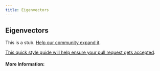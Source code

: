```yaml
---
title: Eigenvectors
---
```


## Eigenvectors

This is a stub. [Help our community expand it](https://github.com/freecodecamp/guides/tree/master/src/pages/articles/math/linear-algebra/eigenvectors/index.md).

[This quick style guide will help ensure your pull request gets accepted](https://github.com/freeCodeCamp/guides/blob/master/README.md).

<!-- The article goes here, in GitHub-flavored Markdown. Feel free to add YouTube videos, images, and CodePen/JSBin embeds  -->

#### More Information:
<!-- Please add any articles you think might be helpful to read before writing the article -->


